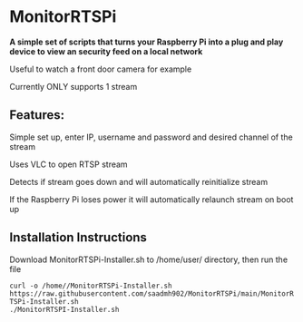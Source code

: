 <h1>MonitorRTSPi</h1>
<b>A simple set of scripts that turns your Raspberry Pi into a plug and play device to view an security feed on a local network</b>
<p>Useful to watch a front door camera for example</p>
<p>Currently ONLY supports 1 stream</p>

<h2>Features:</h2>
<p>Simple set up, enter IP, username and password and desired channel of the stream</p>
<p>Uses VLC to open RTSP stream</p>
<p>Detects if stream goes down and will automatically reinitialize stream</p>
<p>If the Raspberry Pi loses power it will automatically relaunch stream on boot up</p>


<h2>Installation Instructions</h2>
<p>Download MonitorRTSPi-Installer.sh to /home/user/ directory, then run the file</p>
<code>curl -o /home/<user>/MonitorRTSPi-Installer.sh https://raw.githubusercontent.com/saadmh902/MonitorRTSPi/main/MonitorRTSPi-Installer.sh
./MonitorRTSPI-Installer.sh</code>
